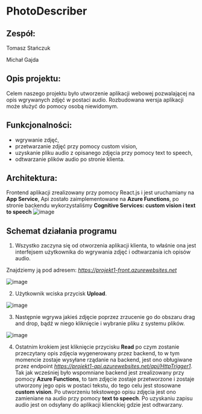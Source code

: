 # PhotoDescriber

## Zespół:
Tomasz Stańczuk

Michał Gajda

## Opis projektu:
Celem naszego projektu było utworzenie aplikacji webowej pozwalającej na opis wgrywanych zdjęć w postaci audio.
Rozbudowana wersja aplikacji może służyć do pomocy osobą niewidomym.

## Funkcjonalności:
* wgrywanie zdjęć,
* przetwarzanie zdjęć przy pomocy custom vision,
* uzyskanie pliku audio z opisanego zdjęcia przy pomocy text to speech,
* odtwarzanie plików audio po stronie klienta.

## Architektura:
Frontend aplikacji zrealizowany przy pomocy React.js i jest uruchamiany na **App Service**, Api zostało zaimplementowane na **Azure Functions**, po stronie backendu wykorzystaliśmy **Cognitive Services: custom vision i text to speech**
![image](https://user-images.githubusercontent.com/58606334/142779079-e2d5772c-fccb-4844-a195-32bc777e1631.png)

## Schemat działania programu

1. Wszystko zaczyna się od otworzenia aplikacji klienta, to właśnie ona jest interfejsem użytkownika do wgrywania zdjęć i odtwarzania ich opisów audio.

Znajdziemy ją pod adresem: *https://projekt1-front.azurewebsites.net*

![image](https://user-images.githubusercontent.com/58606334/142779226-7a805b70-b5a6-423a-8ab4-bea499642652.png)

2. Użytkownik wciska przycisk **Upload**.

![image](https://user-images.githubusercontent.com/58606334/142779264-97a429ce-1339-4ba3-aa3e-61609fce4441.png)

3. Następnie wgrywa jakieś zdjęcie poprzez zrzucenie go do obszaru drag and drop, bądź w niego kliknięcie i wybranie pliku z systemu plików.

![image](https://user-images.githubusercontent.com/58606334/142779325-9f4771f4-dbe0-42e7-b5d5-0b6ab87024b7.png)

4. Ostatnim krokiem jest kliknięcie przycisku **Read** po czym zostanie przeczytany opis zdjęcia wygenerowany przez backend, to w tym momencie zostaje wysyłane rządanie na backend, jest ono obługiwane przez endpoint *https://projekt1-api.azurewebsites.net/api/HttpTrigger1*. Tak jak wcześniej było wspomniane backend jest zrealizowany przy pomocy **Azure Functions**, to tam zdjęcie zostaje przetworzone i zostaje utworzony jego opis w postaci tekstu, do tego celu jest stosowane **custom vision**. Po utworzeniu tekstowego opisu zdjęcia jest ono zamieniane na audio przy pomocy **text to speech**. Po uzyskaniu zapisu audio jest on odsyłany do aplikacji klienckiej gdzie jest odtwarzany.

